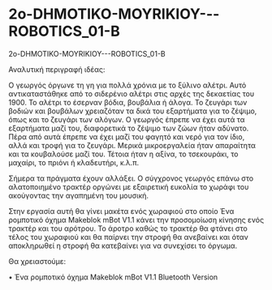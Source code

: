 # 2o-DHMOTIKO-MOYRIKIOY---ROBOTICS_01-B
2o-DHMOTIKO-MOYRIKIOY---ROBOTICS_01-B

Αναλυτική περιγραφή ιδέας: 

Ο γεωργός όργωνε τη γη για πολλά χρόνια με το ξύλινο αλέτρι. Αυτό αντικαταστάθηκε από το σιδερένιο αλέτρι στις αρχές της δεκαετίας του 1900. Το αλέτρι το έσερναν βόδια, βουβάλια ή  άλογα. Το ζευγάρι των βοδιών και βουβάλων χρειαζόταν τα δικά του εξαρτήματα για το ζέψιμο, όπως και το ζευγάρι των αλόγων. Ο γεωργός έπρεπε να έχει αυτά τα εξαρτήματα μαζί του, διαφορετικά το ζέψιμο των ζώων ήταν αδύνατο. Πέρα από αυτά έπρεπε να έχει μαζί του φαγητό και νερό για τον ίδιο, αλλά και τροφή για το ζευγάρι. Μερικά μικροεργαλεία ήταν απαραίτητα και τα κουβαλούσε μαζί του. Τέτοια ήταν η αξίνα, το τσεκουράκι, το μαχαίρι, το πριόνι ή κλαδευτήρι, κ.λ.π.

Σήμερα τα πράγματα έχουν αλλάξει. Ο σύγχρονος γεωργός επάνω στο αλατοποιημένο τρακτέρ οργώνει με εξαιρετική ευκολία το χωράφι του ακούγοντας την αγαπημένη του μουσική.

Στην εργασία αυτή θα γίνει μακέτα ενός χωραφιού στο οποίο Ένα ρομποτικό όχημα Makeblok mBot V1.1  κάνει την προσομοίωση κίνησης ενός τρακτέρ και του αρότρου. Το άροτρο καθώς το τρακτέρ θα φτάνει στο τέλος του χωραφιού και θα παίρνει την στροφή θα ανεβαίνει και όταν αποκληρωθεί η στροφή θα κατεβαίνει για να συνεχίσει το όργωμα.

Θα χρειαστούμε:

•	Ένα ρομποτικό όχημα Makeblok mBot V1.1 Bluetooth Version
